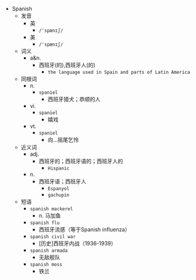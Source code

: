 - Spanish
  - 发音
    - 英
      - `/'spænɪʃ/`
    - 美
      - `/'spænɪʃ/`
  - 词义
    - a&n.
      - 西班牙(的),西班牙人(的)
        - `the language used in Spain and parts of Latin America`
  - 同根词
    - n.
      - `spaniel`
        - 西班牙猎犬；恭顺的人
    - vi.
      - `spaniel`
        - 嬉戏
    - vt.
      - `spaniel`
        - 向…摇尾乞怜
  - 近义词
    - adj.
      - 西班牙的；西班牙语的；西班牙人的
        - `Hispanic`
    - n.
      - 西班牙语；西班牙人
        - `Espanyol`
        - `gachupin`
  - 短语
    - `spanish mackerel`
      - n. 马加鱼 
    - `spanish flu`
      - 西班牙流感（等于Spanish influenza） 
    - `spanish civil war`
      - [历史]西班牙内战（1936-1939） 
    - `spanish armada`
      - 无敌舰队 
    - `spanish moss`
      - 铁兰 

